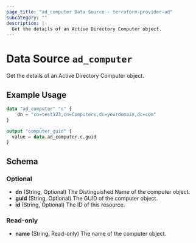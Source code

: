 ```yaml
---
page_title: "ad_computer Data Source - terraform-provider-ad"
subcategory: ""
description: |-
  Get the details of an Active Directory Computer object.
---
```


# Data Source `ad_computer`

Get the details of an Active Directory Computer object.

## Example Usage

```terraform
data "ad_computer" "c" {
    dn = "cn=test123,cn=Computers,dc=yourdomain,dc=com"
}

output "computer_guid" {
  value = data.ad_computer.c.guid
}
```

## Schema

### Optional

- **dn** (String, Optional) The Distinguished Name of the computer object.
- **guid** (String, Optional) The GUID of the computer object.
- **id** (String, Optional) The ID of this resource.

### Read-only

- **name** (String, Read-only) The name of the computer object.


